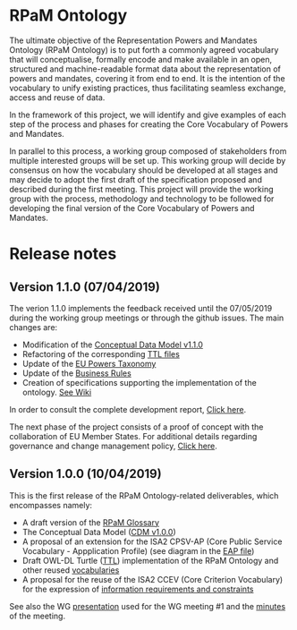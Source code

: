 # RPaM Ontology

The ultimate objective of the Representation Powers and Mandates Ontology (RPaM Ontology) is to put forth a commonly agreed vocabulary that will conceptualise, formally encode and make available in an open, structured and machine-readable format data about the representation of powers and mandates, covering it from end to end. It is the intention of the vocabulary to unify existing practices, thus facilitating seamless exchange, access and reuse of data.

In the framework of this project, we will identify and give examples of each step of the process and phases for creating the Core Vocabulary of Powers and Mandates.

In parallel to this process, a working group composed of stakeholders from multiple interested groups will be set up. This working group will decide by consensus on how the vocabulary should be developed at all stages and may decide to adopt the first draft of the specification proposed and described during the first meeting. This project will provide the working group with the process, methodology and technology to be followed for developing the final version of the Core Vocabulary of Powers and Mandates.

# Release notes

## Version 1.1.0 (07/04/2019)

The verion 1.1.0 implements the feedback received until the 07/05/2019 during the working group meetings or through the github issues. The main changes are:

* Modification of the [Conceptual Data Model v1.1.0](https://github.com/everis-rpam/RPaM-Ontology/wiki/Conceptual-Model-v1.1)
* Refactoring of the corresponding [TTL files](https://github.com/everis-rpam/RPaM-Ontology/tree/v1.1.0/02-Vocabularies/RPaM)
* Update of the [EU Powers Taxonomy](https://github.com/everis-rpam/RPaM-Ontology/blob/master/02-Vocabularies/RPaM/EU_Powers_Taxonomy.ttl)
* Update of the [Business Rules](https://github.com/everis-rpam/RPaM-Ontology/tree/v1.1.0/04-%20Business%20Rules)
* Creation of specifications supporting the implementation of the ontology. [See Wiki](https://github.com/everis-rpam/RPaM-Ontology/wiki)

In order to consult the complete development report, [Click here](https://github.com/everis-rpam/RPaM-Ontology/tree/v1.1.0/02-Vocabularies/RPaM).

The next phase of the project consists of a proof of concept with the collaboration of EU Member States. For additional details regarding governance and change management policy, [Click here](https://github.com/everis-rpam/RPaM-Ontology/wiki/Governance-and-Change-Management-Proposal).

## Version 1.0.0 (10/04/2019)

This is the first release of the RPaM Ontology-related deliverables, which encompasses namely:

* A draft version of the [RPaM Glossary](https://github.com/everis-rpam/Core-Vocabulary/blob/master/01-Glossary/Glossary_and_Acronyms.xlsx)
* The Conceptual Data Model ([CDM v1.0.0](https://github.com/everis-rpam/RPaM-Ontology/wiki/Conceptual-Model-v1.0))
* A proposal of an extension for the ISA2 CPSV-AP (Core Public Service Vocabulary - Appplication Profile) (see diagram in the [EAP file](https://github.com/everis-rpam/RPaM-Ontology/blob/master/02-Vocabularies/RPaM/RPaM.EAP))
* Draft OWL-DL Turtle ([TTL](https://github.com/everis-rpam/RPaM-Ontology/blob/master/02-Vocabularies/RPaM/RPaM_Ontology.ttl)) implementation of the RPaM Ontology and other reused [vocabularies](https://github.com/everis-rpam/RPaM-Ontology/tree/master/02-Vocabularies)
* A proposal for the reuse of the ISA2 CCEV (Core Criterion Vocabulary) for the expression of [information requirements and constraints](https://github.com/everis-rpam/RPaM-Ontology/blob/master/02-Vocabularies/RPaM/SP-InformationRequirements.xlsx)

See also the WG [presentation](https://github.com/everis-rpam/RPaM-Ontology/blob/master/04-Working_Group/20190110-WG_Meeting%231v1.1.pptx) used for the WG meeting #1 and the [minutes](https://github.com/everis-rpam/RPaM-Ontology/blob/v1.1.0/05-Working_Group/20190110-RPaM-WG_Meeting_Minutes_v2.pdf) of the meeting.
